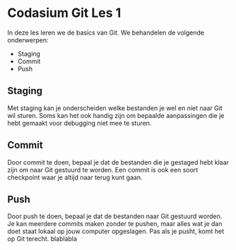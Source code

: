# Codasium Git Les 1
In deze les leren we de basics van Git. We behandelen de volgende onderwerpen:
- Staging
- Commit
- Push

## Staging
Met staging kan je onderscheiden welke bestanden je wel en niet naar Git wil sturen. Soms kan het ook handig zijn om bepaalde aanpassingen die je hebt gemaakt voor debugging niet mee te sturen.

## Commit
Door commit te doen, bepaal je dat de bestanden die je gestaged hebt klaar zijn om naar Git gestuurd te worden. Een commit is ook een soort checkpoint waar je altijd naar terug kunt gaan.

## Push
Door push te doen, bepaal je dat de bestanden naar Git gestuurd worden. Je kan meerdere commits maken zonder te pushen, maar alles wat je dan doet staat lokaal op jouw computer opgeslagen. Pas als je pusht, komt het op Git terecht.
blablabla
